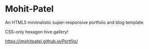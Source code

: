 Mohit-Patel
===========

An HTML5 minimalistic super-responsive portfolio and blog template.

CSS-only hexagon hive gallery!

https://imohitpatel.github.io/Portfilo/

